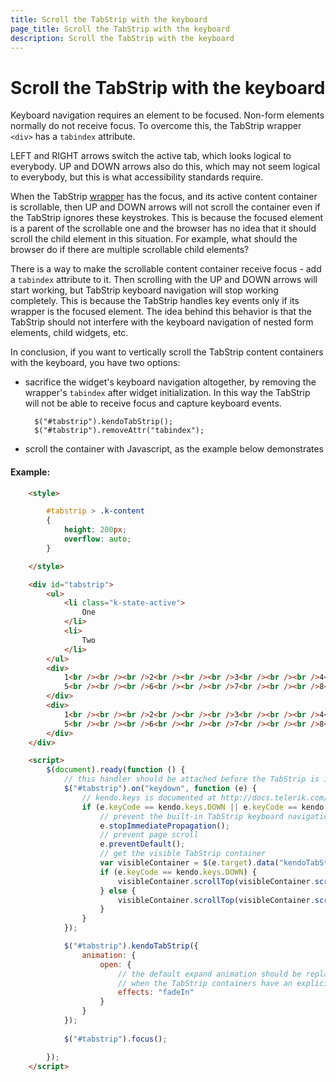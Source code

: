```yaml
---
title: Scroll the TabStrip with the keyboard
page_title: Scroll the TabStrip with the keyboard
description: Scroll the TabStrip with the keyboard
---
```


# Scroll the TabStrip with the keyboard

Keyboard navigation requires an element to be focused. Non-form elements normally do not receive focus.
To overcome this, the TabStrip wrapper `<div>` has a `tabindex` attribute.

LEFT and RIGHT arrows switch the active tab, which looks logical to everybody. UP and DOWN arrows also do this,
which may not seem logical to everybody, but this is what accessibility standards require.

When the TabStrip [wrapper](/framework/widgets/wrapper-element) has the focus, and its active content container is scrollable, then UP and DOWN arrows will not scroll the container
even if the TabStrip ignores these keystrokes. This is because the focused element is a parent of the scrollable one and the browser
has no idea that it should scroll the child element in this situation. For example, what should the browser do if there are multiple scrollable child elements?

There is a way to make the scrollable content container receive focus - add a `tabindex` attribute to it.
Then scrolling with the UP and DOWN arrows will start working, but TabStrip keyboard navigation will stop working completely.
This is because the TabStrip handles key events only if its wrapper is the focused element.
The idea behind this behavior is that the TabStrip should not interfere with the keyboard navigation of nested form elements, child widgets, etc.

In conclusion, if you want to vertically scroll the TabStrip content containers with the keyboard, you have two options:

* sacrifice the widget's keyboard navigation altogether, by removing the wrapper's `tabindex` after widget initialization.
In this way the TabStrip will not be able to receive focus and capture keyboard events.

        $("#tabstrip").kendoTabStrip();
        $("#tabstrip").removeAttr("tabindex");
* scroll the container with Javascript, as the example below demonstrates

#### Example:

```html
    <style>

        #tabstrip > .k-content
        {
            height: 200px;
            overflow: auto;
        }

    </style>

    <div id="tabstrip">
        <ul>
            <li class="k-state-active">
                One
            </li>
            <li>
                Two
            </li>
        </ul>
        <div>
            1<br /><br /><br />2<br /><br /><br />3<br /><br /><br />4<br /><br /><br />
            5<br /><br /><br />6<br /><br /><br />7<br /><br /><br />8<br /><br /><br />
        </div>
        <div>
            1<br /><br /><br />2<br /><br /><br />3<br /><br /><br />4<br /><br /><br />
            5<br /><br /><br />6<br /><br /><br />7<br /><br /><br />8<br /><br /><br />
        </div>
    </div>

    <script>
        $(document).ready(function () {
            // this handler should be attached before the TabStrip is initialized!
            $("#tabstrip").on("keydown", function (e) {
                // kendo.keys is documented at http://docs.telerik.com/kendo-ui/api/javascript/kendo#fields-keys
                if (e.keyCode == kendo.keys.DOWN || e.keyCode == kendo.keys.UP) {
                    // prevent the built-in TabStrip keyboard navigation
                    e.stopImmediatePropagation();
                    // prevent page scroll
                    e.preventDefault();
                    // get the visible TabStrip container 
                    var visibleContainer = $(e.target).data("kendoTabStrip").wrapper.children(".k-content").filter(":visible");
                    if (e.keyCode == kendo.keys.DOWN) {
                        visibleContainer.scrollTop(visibleContainer.scrollTop() + 50);
                    } else {
                        visibleContainer.scrollTop(visibleContainer.scrollTop() - 50);
                    }
                }
            });

            $("#tabstrip").kendoTabStrip({
                animation: {
                    open: {
                        // the default expand animation should be replaced or disabled
                        // when the TabStrip containers have an explicit height
                        effects: "fadeIn"
                    }
                }
            });
            
            $("#tabstrip").focus();

        });
    </script>
```